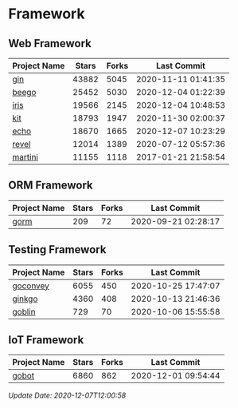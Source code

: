 # Framework

## Web Framework
| Project Name | Stars | Forks | Last Commit |
| ------------ | ----- | ----- | ----------- |
| [gin](https://github.com/gin-gonic/gin) | 43882 | 5045 | 2020-11-11 01:41:35 |
| [beego](https://github.com/astaxie/beego) | 25452 | 5030 | 2020-12-04 01:22:39 |
| [iris](https://github.com/kataras/iris) | 19566 | 2145 | 2020-12-04 10:48:53 |
| [kit](https://github.com/go-kit/kit) | 18793 | 1947 | 2020-11-30 02:00:37 |
| [echo](https://github.com/labstack/echo) | 18670 | 1665 | 2020-12-07 10:23:29 |
| [revel](https://github.com/revel/revel) | 12014 | 1389 | 2020-07-12 05:57:36 |
| [martini](https://github.com/go-martini/martini) | 11155 | 1118 | 2017-01-21 21:58:54 |

## ORM Framework
| Project Name | Stars | Forks | Last Commit |
| ------------ | ----- | ----- | ----------- |
| [gorm](https://github.com/jinzhu/gorm) | 209 | 72 | 2020-09-21 02:28:17 |

## Testing Framework
| Project Name | Stars | Forks | Last Commit |
| ------------ | ----- | ----- | ----------- |
| [goconvey](https://github.com/smartystreets/goconvey) | 6055 | 450 | 2020-10-25 17:47:07 |
| [ginkgo](https://github.com/onsi/ginkgo) | 4360 | 408 | 2020-10-13 21:46:36 |
| [goblin](https://github.com/franela/goblin) | 729 | 70 | 2020-10-06 15:55:58 |

## IoT Framework
| Project Name | Stars | Forks | Last Commit |
| ------------ | ----- | ----- | ----------- |
| [gobot](https://github.com/hybridgroup/gobot) | 6860 | 862 | 2020-12-01 09:54:44 |

*Update Date: 2020-12-07T12:00:58*